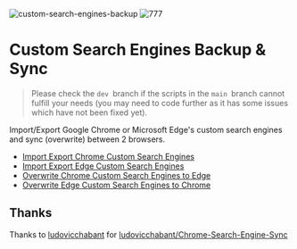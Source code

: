 
![custom-search-engines-backup](https://socialify.git.ci/erbanku/custom-search-engines-backup/image?description=1&forks=1&language=1&name=1&owner=1&pattern=Floating%20Cogs&pulls=1&stargazers=1&theme=Dark)
![777](https://user-images.githubusercontent.com/79493862/138395266-146e3658-3b0c-4528-b394-87a742518267.png)

# Custom Search Engines Backup & Sync

>   Please check the `dev `branch if the scripts in the `main `branch cannot fulfill your needs (you may need to code further as it has some issues which have not been fixed yet).

Import/Export Google Chrome or Microsoft Edge's custom search engines and sync (overwrite) between 2 browsers.

- [Import Export Chrome Custom Search Engines](https://github.com/erbanku/custom-search-engines-backup/tree/main/Import%20Export%20Chrome%20Custom%20Search%20Engines)
- [Import Export Edge Custom Search Engines](https://github.com/erbanku/custom-search-engines-backup/tree/main/Import%20Export%20Edge%20Custom%20Search%20Engines)
- [Overwrite Chrome Custom Search Engines to Edge](https://github.com/erbanku/custom-search-engines-backup/tree/main/Overwrite%20Chrome%20Custom%20Search%20Engines%20to%20Edge)
- [Overwrite Edge Custom Search Engines to Chrome](https://github.com/erbanku/custom-search-engines-backup/tree/main/Overwrite%20Edge%20Custom%20Search%20Engines%20to%20Chrome)

## Thanks

Thanks to [ludovicchabant](https://github.com/ludovicchabant) for [ludovicchabant/Chrome-Search-Engine-Sync](https://github.com/ludovicchabant/Chrome-Search-Engine-Sync)

